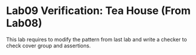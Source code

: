 # Lab09 Verification: Tea House (From Lab08)
This lab requires to modify the pattern from last lab and write a checker to check cover group and assertions.
